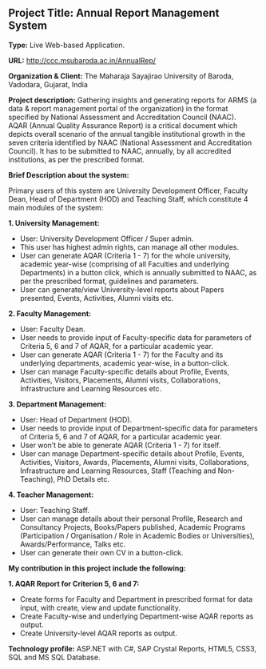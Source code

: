 ## Project Title: Annual Report Management System

**Type:** Live Web-based Application. 

**URL:** http://ccc.msubaroda.ac.in/AnnualRep/

**Organization & Client:** The Maharaja Sayajirao University of Baroda, Vadodara, Gujarat, India

**Project description:** Gathering insights and generating reports for ARMS (a data & report management portal of the organization) in the format specified by National Assessment and Accreditation Council (NAAC).<br>AQAR (Annual Quality Assurance Report) is a critical document which depicts overall scenario of the annual tangible institutional growth in the seven criteria identified by NAAC (National Assessment and Accreditation Council). It has to be submitted to NAAC, annually, by all accredited institutions, as per the prescribed format.

**Brief Description about the system:**

Primary users of this system are University Development Officer, Faculty Dean, Head of Department (HOD) and Teaching Staff, which constitute 4 main modules of the system:

**1. University Management:**
* User: University Development Officer / Super admin.
* This user has highest admin rights, can manage all other modules.
* User can generate AQAR (Criteria 1 - 7) for the whole university, academic year-wise (comprising of all Faculties and underlying Departments) in a button click, which is annually submitted to NAAC, as per the prescribed format, guidelines and parameters.
* User can generate/view University-level reports about Papers presented, Events, Activities, Alumni visits etc.

**2. Faculty Management:**
* User: Faculty Dean.
* User needs to provide input of Faculty-specific data for parameters of Criteria 5, 6 and 7 of AQAR, for a particular academic year.
* User can generate AQAR (Criteria 1 - 7) for the Faculty and its underlying departments, academic year-wise, in a button-click. 
* User can manage Faculty-specific details about Profile, Events, Activities, Visitors, Placements, Alumni visits, Collaborations, Infrastructure and Learning Resources etc.

**3. Department Management:**
* User: Head of Department (HOD).
* User needs to provide input of Department-specific data for parameters of Criteria 5, 6 and 7 of AQAR, for a particular academic year.
* User won’t be able to generate AQAR (Criteria 1 - 7) for itself.
* User can manage Department-specific details about Profile, Events, Activities, Visitors, Awards, Placements, Alumni visits, Collaborations, Infrastructure and Learning Resources, Staff (Teaching and Non-Teaching), PhD Details etc.

**4. Teacher Management:**
* User: Teaching Staff.
* User can manage details about their personal Profile, Research and Consultancy Projects, Books/Papers published, Academic Programs (Participation / Organisation / Role in Academic Bodies or Universities), Awards/Performance, Talks etc.
* User can generate their own CV in a button-click.

**My contribution in this project include the following:**

**1. AQAR Report for Criterion 5, 6 and 7:**
* Create forms for Faculty and Department in prescribed format for data input, with create, view and update functionality.
* Create Faculty-wise and underlying Department-wise AQAR reports as output.
* Create University-level AQAR reports as output.

**Technology profile:** ASP.NET with C#, SAP Crystal Reports, HTML5, CSS3, SQL and MS SQL Database.
